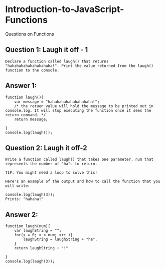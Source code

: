 # Introduction-to-JavaScript-Functions
Questions on Functions


## Question 1:  Laugh it off - 1
```
Declare a function called laugh() that returns "hahahahahahahahahaha!". Print the value returned from the laugh() function to the console.
```
## Answer 1: 

```
function laugh(){
    var message = "hahahahahahahahahaha!";
    /* the retuen value will hold the message to be printed out in console.log. It will stop executing the function once it sees the return command. */
    return message;

}
console.log(laugh());
```

## Question 2: Laugh it off-2 

```
Write a function called laugh() that takes one parameter, num that represents the number of "ha"s to return.

TIP: You might need a loop to solve this!

Here's an example of the output and how to call the function that you will write:

console.log(laugh(3));
Prints: "hahaha!"
```
## Answer 2: 

```
function laugh(num){
    var laughString = "";
    for(x = 0; x < num; x++ ){
        laughString = laughString + "ha";
    }
    return laughString + "!"

}
console.log(laugh(3));
```
